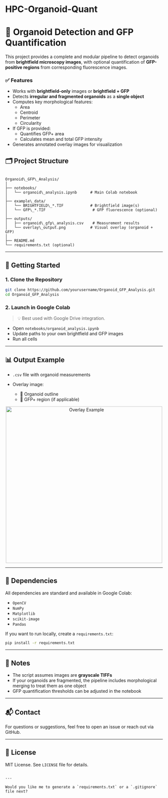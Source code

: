 # HPC-Organoid-Quant


# 🧠 Organoid Detection and GFP Quantification

This project provides a complete and modular pipeline to detect organoids from **brightfield microscopy images**, with optional quantification of **GFP-positive regions** from corresponding fluorescence images.

### ✅ Features

- Works with **brightfield-only** images or **brightfield + GFP**
- Detects **irregular and fragmented organoids** as a **single object**
- Computes key morphological features:
  - Area
  - Centroid
  - Perimeter
  - Circularity
- If GFP is provided:
  - Quantifies GFP+ area
  - Calculates mean and total GFP intensity
- Generates annotated overlay images for visualization



## 🗂️ Project Structure

```

Organoid\_GFP\_Analysis/
│
├── notebooks/
│   └── organoid\_analysis.ipynb      # Main Colab notebook
│
├── example\_data/
│   └── BRIGHTFIELD\_*.TIF            # Brightfield image(s)
│   └── GFP\_*.TIF                     # GFP fluorescence (optional)
│
├── outputs/
│   ├── organoid\_gfp\_analysis.csv    # Measurement results
│   └── overlay\_output.png           # Visual overlay (organoid + GFP)
│
├── README.md
└── requirements.txt (optional)

````

---

## 🚀 Getting Started

### 1. Clone the Repository

```bash
git clone https://github.com/yourusername/Organoid_GFP_Analysis.git
cd Organoid_GFP_Analysis
````

### 2. Launch in Google Colab

> 💡 Best used with Google Drive integration.

* Open `notebooks/organoid_analysis.ipynb`
* Update paths to your own brightfield and GFP images
* Run all cells

---

## 📊 Output Example

* `.csv` file with organoid measurements
* Overlay image:

  * 🔵 Organoid outline
  * 🔴 GFP+ region (if applicable)

<p align="center">
  <img src="https://your-link-to-overlay-image-if-public.png" alt="Overlay Example" width="500"/>
</p>

---

## 🧪 Dependencies

All dependencies are standard and available in Google Colab:

* `OpenCV`
* `NumPy`
* `Matplotlib`
* `scikit-image`
* `Pandas`

If you want to run locally, create a `requirements.txt`:

```bash
pip install -r requirements.txt
```

---

## 📌 Notes

* The script assumes images are **grayscale TIFFs**
* If your organoids are fragmented, the pipeline includes morphological merging to treat them as one object
* GFP quantification thresholds can be adjusted in the notebook

---

## 📬 Contact

For questions or suggestions, feel free to open an issue or reach out via GitHub.

---

## 📄 License

MIT License. See `LICENSE` file for details.

```

---

Would you like me to generate a `requirements.txt` or a `.gitignore` file next?
```
